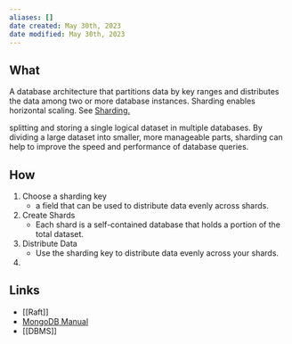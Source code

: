 ```yaml
---
aliases: []
date created: May 30th, 2023
date modified: May 30th, 2023
---
```


## What
A database architecture that partitions data by key ranges and distributes the data among two or more database instances. Sharding enables horizontal scaling. See [Sharding.](https://www.mongodb.com/docs/manual/sharding/)

splitting and storing a single logical dataset in multiple databases. By dividing a large dataset into smaller, more manageable parts, sharding can help to improve the speed and performance of database queries.

## How
1. Choose a sharding key
	- a field that can be used to distribute data evenly across shards.
2. Create Shards
	- Each shard is a self-contained database that holds a portion of the total dataset.
3. Distribute Data
	- Use the sharding key to distribute data evenly across your shards.
 4. 
 
## Links
- [[Raft]]  
- [MongoDB Manual](https://mongodb.com/docs/manual/sharding/)
- [[DBMS]]